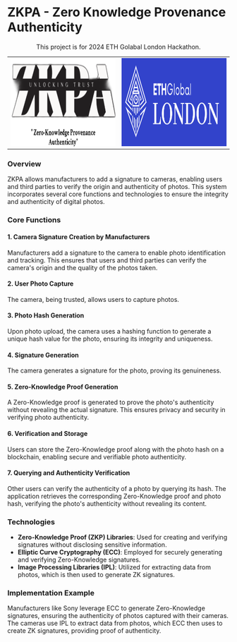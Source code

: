 # ZKPA - Zero Knowledge Provenance Authenticity

<div align="center">

This project is for 2024 ETH Golabal London Hackathon.

</div>

<table>
  <tr>
    <td>
      <img src="./src/assets/banner.png" width="400" height="200">
    </td>
    <td>
      <img src="./src/assets/eth-london.png" width="400" height="200">
    </td>
  </tr>
</table>

### Overview

ZKPA allows manufacturers to add a signature to cameras, enabling users and third parties to verify the origin and authenticity of photos. This system incorporates several core functions and technologies to ensure the integrity and authenticity of digital photos.

### Core Functions

#### 1. Camera Signature Creation by Manufacturers

Manufacturers add a signature to the camera to enable photo identification and tracking. This ensures that users and third parties can verify the camera's origin and the quality of the photos taken.

#### 2. User Photo Capture

The camera, being trusted, allows users to capture photos.

#### 3. Photo Hash Generation

Upon photo upload, the camera uses a hashing function to generate a unique hash value for the photo, ensuring its integrity and uniqueness.

#### 4. Signature Generation

The camera generates a signature for the photo, proving its genuineness.

#### 5. Zero-Knowledge Proof Generation

A Zero-Knowledge proof is generated to prove the photo's authenticity without revealing the actual signature. This ensures privacy and security in verifying photo authenticity.

#### 6. Verification and Storage

Users can store the Zero-Knowledge proof along with the photo hash on a blockchain, enabling secure and verifiable photo authenticity.

#### 7. Querying and Authenticity Verification

Other users can verify the authenticity of a photo by querying its hash. The application retrieves the corresponding Zero-Knowledge proof and photo hash, verifying the photo's authenticity without revealing its content.

### Technologies

- **Zero-Knowledge Proof (ZKP) Libraries**: Used for creating and verifying signatures without disclosing sensitive information.
- **Elliptic Curve Cryptography (ECC)**: Employed for securely generating and verifying Zero-Knowledge signatures.
- **Image Processing Libraries (IPL)**: Utilized for extracting data from photos, which is then used to generate ZK signatures.

### Implementation Example

Manufacturers like Sony leverage ECC to generate Zero-Knowledge signatures, ensuring the authenticity of photos captured with their cameras. The cameras use IPL to extract data from photos, which ECC then uses to create ZK signatures, providing proof of authenticity.
